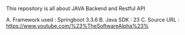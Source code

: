 This repository is all about JAVA Backend and Restful API

A. Framework used : Springboot 3.3.6
B. Java SDK : 23
C. Source URL : https://www.youtube.com/%23%TheSoftwareAlpha%23%